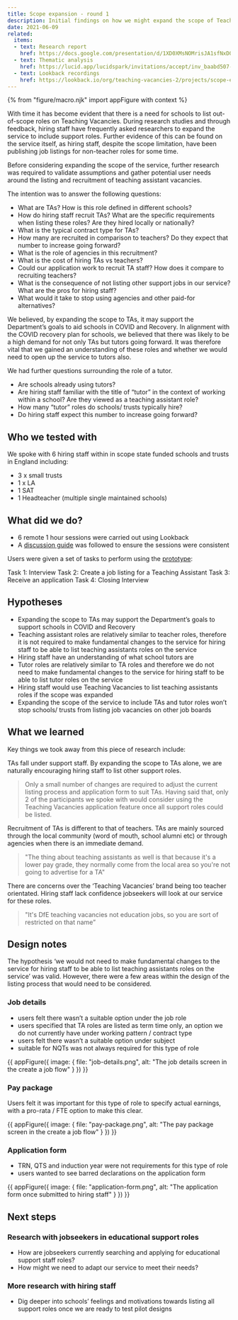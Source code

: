 ```yaml
---
title: Scope expansion - round 1
description: Initial findings on how we might expand the scope of Teaching Vacancies to support the listing of Teaching Assistant roles.
date: 2021-06-09
related:
  items:
  - text: Research report
    href: https://docs.google.com/presentation/d/1XD0XMsNOMrisJA1sfNxD0WmrirzsKhFgIT-bKcQcfrI/edit#slide=id.gdd98bfbeb2_0_806
  - text: Thematic analysis
    href: https://lucid.app/lucidspark/invitations/accept/inv_baabd507-099d-4d9f-9550-fd90dfa7cc9b
  - text: Lookback recordings
    href: https://lookback.io/org/teaching-vacancies-2/projects/scope-expansion/rounds#round-3545056/
---
```


{% from "figure/macro.njk" import appFigure with context %}

With time it has become evident that there is a need for schools to list out-of-scope roles on Teaching Vacancies. During research studies and through feedback, hiring staff have frequently asked researchers to expand the service to include support roles. Further evidence of this can be found on the service itself, as hiring staff, despite the scope limitation, have been publishing job listings for non-teacher roles for some time.

Before considering expanding the scope of the service, further research was required to validate assumptions and gather potential user needs around the listing and recruitment of teaching assistant vacancies.

The intention was to answer the following questions:

* What are TAs? How is this role defined in different schools? 
* How do hiring staff recruit TAs? What are the specific requirements when listing these roles? Are they hired locally or nationally?
* What is the typical contract type for TAs?
* How many are recruited in comparison to teachers? Do they expect that number to increase going forward?
* What is the role of agencies in this recruitment?
* What is the cost of hiring TAs  vs teachers?
* Could our application work to recruit TA staff? How does it compare to recruiting teachers? 
* What is the consequence of not listing other support jobs in our service? What are the pros for hiring staff? 
* What would it take to stop using agencies and other paid-for alternatives?

We believed, by expanding the scope to TAs, it may support the Department’s goals to aid schools in COVID and Recovery. In alignment with the COVID recovery plan for schools, we believed that there was likely to be a high demand for not only TAs but tutors going forward. It was therefore vital that we gained an understanding of these roles and whether we would need to open up the service to tutors also.

We had further questions surrounding the role of a tutor.

* Are schools already using tutors?
* Are hiring staff familiar with the title of “tutor” in the context of working within a school? Are they viewed as a teaching assistant role?
* How many “tutor” roles do schools/ trusts typically hire?
* Do hiring staff expect this number to increase going forward?

## Who we tested with

We spoke with 6 hiring staff within in scope state funded schools and trusts in England including:

* 3 x small trusts
* 1 x LA
* 1 SAT
* 1 Headteacher (multiple single maintained schools)

## What did we do?

* 6 remote 1 hour sessions were carried out using Lookback 
* A [discussion guide](https://docs.google.com/document/d/1yX3K2MJmd2yhn6IT1Bl7_vkYgYIeysFBQ3NAF5VdxiI/edit) was followed to ensure the sessions were consistent

Users were given a set of tasks to perform using the [prototype](https://teaching-vacancies-prototype.london.cloudapps.digital/prototypes/application/round-3/):

Task 1: Interview
Task 2: Create a job listing for a Teaching Assistant
Task 3: Receive an application
Task 4: Closing Interview

## Hypotheses

* Expanding the scope to TAs may support the Department’s goals to support schools in COVID and Recovery
* Teaching assistant roles are relatively similar to teacher roles, therefore it is not required to make fundamental changes to the service for hiring staff to be able to list teaching assistants roles on the service
* Hiring staff have an understanding of what school tutors are
* Tutor roles are relatively similar to TA roles and therefore we do not need to make fundamental changes to the service for hiring staff to be able to list tutor roles on the service
* Hiring staff would use Teaching Vacancies to list teaching assistants roles if the scope was expanded
* Expanding the scope of the service to include TAs and tutor roles won’t stop schools/ trusts from listing job vacancies on other job boards

## What we learned

Key things we took away from this piece of research include:

TAs fall under support staff. By expanding the scope to TAs alone, we are naturally encouraging hiring staff to list other support roles.

> Only a small number of changes are required to adjust the current listing process and application form to suit TAs. Having said that, only 2 of the participants we spoke with would consider using the Teaching Vacancies application feature once all support roles could be listed.

Recruitment of TAs is different to that of teachers. TAs are mainly sourced through the local community (word of mouth, school alumni etc) or through agencies when there is an immediate demand.

> "The thing about teaching assistants as well is that because it's a lower pay grade, they normally come from the local area so you're not going to advertise for a TA"

There are concerns over the ‘Teaching Vacancies’ brand being too teacher orientated. Hiring staff lack confidence jobseekers will look at our service for these roles.

> "It's DfE teaching vacancies not education jobs, so you are sort of restricted on that name”

## Design notes

The hypothesis ‘we would not need to make fundamental changes to the service for hiring staff to be able to list teaching assistants roles on the service’ was valid. However, there were a few areas within the design of the listing process that would need to be considered.

### Job details

* users felt there wasn’t a suitable option under the job role
* users specified that TA roles are listed as term time only, an option we do not currently have under working pattern / contract type
* users felt there wasn’t a suitable option under subject
* suitable for NQTs was not always required for this type of role

{{ appFigure({
  image: {
    file: "job-details.png",
    alt: "The job details screen in the create a job flow"
  }
}) }}

### Pay package

Users felt it was important for this type of role to specify actual earnings, with a pro-rata / FTE option to make this clear.

{{ appFigure({
  image: {
    file: "pay-package.png",
    alt: "The pay package screen in the create a job flow"
  }
}) }}

### Application form

* TRN, QTS and induction year were not requirements for this type of role
* users wanted to see barred declarations on the application form

{{ appFigure({
  image: {
    file: "application-form.png",
    alt: "The application form once submitted to hiring staff"
  }
}) }}


## Next steps 

### Research with jobseekers in educational support roles

* How are jobseekers currently searching and applying for educational support staff roles?
* How might we need to adapt our service to meet their needs?

### More research with hiring staff

* Dig deeper into schools’ feelings and motivations towards listing all support roles once we are ready to test pilot designs
